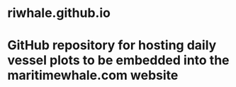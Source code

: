 # riwhale.github.io

# GitHub repository for hosting daily vessel plots to be embedded into the maritimewhale.com website
